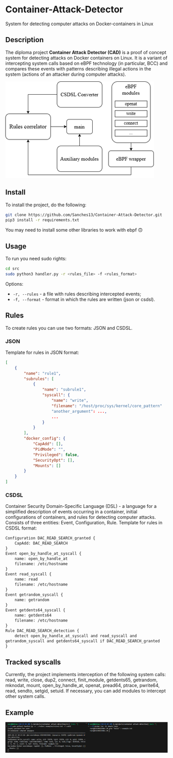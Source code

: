 # Container-Attack-Detector
System for detecting computer attacks on Docker-containers in Linux

## Description
The diploma project **Container Attack Detector (CAD)** is a proof of concept system for detecting attacks on Docker containers on Linux. It is a variant of intercepting system calls based on eBPF technology (in particular, BCC) and compares these events with patterns describing illegal actions in the system (actions of an attacker during computer attacks).

![project](/img/project.png)

## Install
To install the project, do the following:

```bash
git clone https://github.com/Sanches13/Container-Attack-Detector.git
pip3 install -r requirements.txt
```

You may need to install some other libraries to work with ebpf 🙃

## Usage
To run you need sudo rights:

```bash
cd src
sudo python3 handler.py -r <rules_file> -f <rules_format>
```

Options:

 - `-r, --rules` - a file with rules describing intercepted events;
 - `-f, --format` - format in which the rules are written (json or csdsl).

## Rules
To create rules you can use two formats: JSON and CSDSL.

### JSON
Template for rules in JSON format:

```json
[
    {
        "name": "rule1",
        "subrules": [
            {
                "name": "subrule1",
                "syscall": {
                    "name": "write",
                    "filename": "/host/proc/sys/kernel/core_pattern"
                    "another_argument": ...,
                    ...
                }
            }
        ],
        "docker_config": {
            "CapAdd": [],
            "PidMode": "",
            "Privileged": false,
            "SecurityOpt": [],
            "Mounts": []
        }
    }
]
```

### CSDSL
Container Security Domain-Specific Language (DSL) - a language for a simplified description of events occurring in a container, initial configurations of containers, and rules for detecting computer attacks. Consists of three entities: Event, Configuration, Rule. Template for rules in CSDSL format:

```
Configuration DAC_READ_SEARCH_granted {
	CapAdd: DAC_READ_SEARCH
}
Event open_by_handle_at_syscall {
	name: open_by_handle_at
	filename: /etc/hostname
}
Event read_syscall {
	name: read
	filename: /etc/hostname
}
Event getrandom_syscall {
	name: getrandom
}
Event getdents64_syscall {
	name: getdents64
	filename: /etc/hostname
}
Rule DAC_READ_SEARCH_detection {
	detect open_by_handle_at_syscall and read_syscall and getrandom_syscall and getdents64_syscall if DAC_READ_SEARCH_granted
}
```

## Tracked syscalls
Currently, the project implements interception of the following system calls: read, write, close, dup2, connect, finit_module, getdents65, getrandom, mknodat, mount, open_by_handle_at, openat, pread64, ptrace, pwrite64, read, sendto, setgid, setuid. If necessary, you can add modules to intercept other system calls.

## Example
![test](/img/test.png)